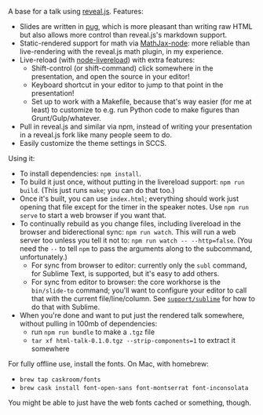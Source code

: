 A base for a talk using [reveal.js](http://lab.hakim.se/reveal-js/). Features:
- Slides are written in [pug](https://pugjs.org), which is more pleasant than writing raw HTML but also allows more control than reveal.js's markdown support.
- Static-rendered support for math via [MathJax-node](https://github.com/mathjax/MathJax-node): more reliable than live-rendering with the reveal.js math plugin, in my experience.
- Live-reload (with [node-livereload](https://github.com/napcs/node-livereload)) with extra features:
  - Shift-control (or shift-command) click somewhere in the presentation, and open the source in your editor!
  - Keyboard shortcut in your editor to jump to that point in the presentation!
  - Set up to work with a Makefile, because that's way easier (for me at least) to customize to e.g. run Python code to make figures than Grunt/Gulp/whatever.
- Pull in reveal.js and similar via npm, instead of writing your presentation in a reveal.js fork like many people seem to do.
- Easily customize the theme settings in SCCS.

Using it:

- To install dependencies: `npm install`.
- To build it just once, without putting in the livereload support: `npm run build`. (This just runs `make`; you can do that too.)
- Once it's built, you can use `index.html`; everything should work just opening that file except for the timer in the speaker notes. Use `npm run serve` to start a web browser if you want that.
- To continually rebuild as you change files, including livereload in the browser and biderectional sync: `npm run watch`. This will run a web server too unless you tell it not to: `npm run watch -- --http=false`. (You need the `--` to tell `npm` to pass the arguments along to the subcommand, unfortunately.)
  - For sync from browser to editor: currently only the `subl` command, for Sublime Text, is supported, but it's easy to add others.
  - For sync from editor to browser: the core workhorse is the `bin/slide-to` command; you'll want to configure your editor to call that with the current file/line/column. See [`support/sublime`](support/sublime/) for how to do that with Sublime.
- When you're done and want to put just the rendered talk somewhere, without pulling in 100mb of dependencies:
  - run `npm run bundle` to make a `.tgz` file
  - `tar xf html-talk-0.1.0.tgz --strip-components=1` to extract it somewhere

For fully offline use, install the fonts. On Mac, with homebrew:
   - `brew tap caskroom/fonts`
   - `brew cask install font-open-sans font-montserrat font-inconsolata`
   
You might be able to just have the web fonts cached or something, though.


